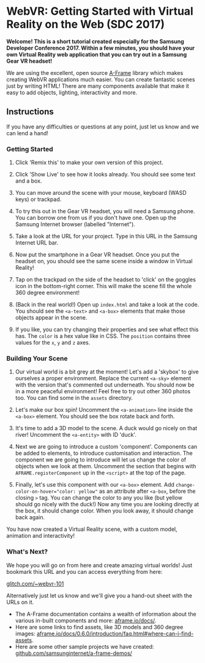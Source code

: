 # WebVR: Getting Started with Virtual Reality on the Web (SDC 2017)

**Welcome! This is a short tutorial created especially for the Samsung Developer Conference 2017. Within a few minutes, you should have your own Virtual Reality web application that you can try out in a Samsung Gear VR headset!**

We are using the excellent, open source [A-Frame](https://aframe.io/) library which makes creating WebVR applications much easier. You can create fantastic scenes just by writing HTML! There are many components available that make it easy to add objects, lighting, interactivity and more.

## Instructions

If you have any difficulties or questions at any point, just let us know and we can lend a hand!

### Getting Started

1. Click 'Remix this' to make your own version of this project.

1. Click 'Show Live' to see how it looks already. You should see some text and a box. 

1. You can move around the scene with your mouse, keyboard (WASD keys) or trackpad.

1. To try this out in the Gear VR headset, you will need a Samsung phone. You can borrow one from us if you don't have one. Open up the Samsung Internet browser (labelled "Internet").

1. Take a look at the URL for your project. Type in this URL in the Samsung Internet URL bar.

1. Now put the smartphone in a Gear VR headset. Once you put the headset on, you should see the same scene inside a window in Virtual Reality! 

1. Tap on the trackpad on the side of the headset to 'click' on the goggles icon in the bottom-right corner. This will make the scene fill the whole 360 degree environment!

1. (Back in the real world!) Open up `index.html` and take a look at the code. You should see the `<a-text>` and `<a-box>` elements that make those objects appear in the scene.

1. If you like, you can try changing their properties and see what effect this has. The `color` is a hex value like in CSS. The `position` contains three values for the `x`, `y` and `z` axes.

### Building Your Scene

1. Our virtual world is a bit grey at the moment! Let's add a 'skybox' to give ourselves a proper environment. Replace the current `<a-sky>` element with the version that's commented out underneath. You should now be in a more peaceful environment! Feel free to try out other 360 photos too. You can find some in the `assets` directory.

1. Let's make our box spin! Uncomment the `<a-animation>` line inside the `<a-box>` element. You should see the box rotate back and forth.

1. It's time to add a 3D model to the scene. A duck would go nicely on that river! Uncomment the `<a-entity>` with ID 'duck'.

1. Next we are going to introduce a custom 'component'. Components can be added to elements, to introduce customisation and interaction. The component we are going to introduce will let us change the color of objects when we look at them. Uncomment the section that begins with `AFRAME.registerComponent` up in the `<script>` at the top of the page.

1. Finally, let's use this component with our `<a-box>` element. Add `change-color-on-hover="color: yellow"` as an attribute after `<a-box`, before the closing `>` tag. You can change the color to any you like (but yellow should go nicely with the duck!) Now any time you are looking directly at the box, it should change color. When you look away, it should change back again.

You have now created a Virtual Reality scene, with a custom model, animation and interactivity!

### What's Next?

We hope you will go on from here and create amazing virtual worlds! Just bookmark this URL and you can access everything from here: 

[glitch.com/~webvr-101](https://glitch.com/~webvr-101)

Alternatively just let us know and we'll give you a hand-out sheet with the URLs on it.

* The A-Frame documentation contains a wealth of information about the various in-built components and more: [aframe.io/docs/](https://aframe.io/docs/).
* Here are some links to find assets, like 3D models and 360 degree images: [aframe.io/docs/0.6.0/introduction/faq.html#where-can-i-find-assets](https://aframe.io/docs/0.6.0/introduction/faq.html#where-can-i-find-assets).
* Here are some other sample projects we have created: [github.com/samsunginternet/a-frame-demos/](https://github.com/samsunginternet/a-frame-demos/)
